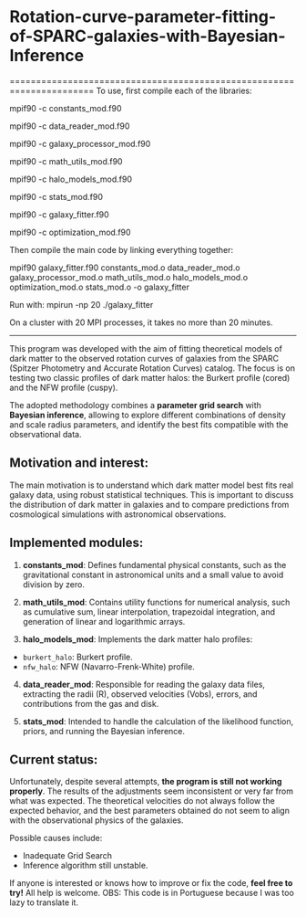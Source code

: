 # Rotation-curve-parameter-fitting-of-SPARC-galaxies-with-Bayesian-Inference
======================================================================
To use, first compile each of the libraries:

mpif90 -c constants_mod.f90

mpif90 -c data_reader_mod.f90

mpif90 -c galaxy_processor_mod.f90

mpif90 -c math_utils_mod.f90

mpif90 -c halo_models_mod.f90

mpif90 -c stats_mod.f90

mpif90 -c galaxy_fitter.f90

mpif90 -c optimization_mod.f90

Then compile the main code by linking everything together:

mpif90 galaxy_fitter.f90 constants_mod.o data_reader_mod.o galaxy_processor_mod.o math_utils_mod.o halo_models_mod.o optimization_mod.o stats_mod.o -o galaxy_fitter

Run with:
mpirun -np 20 ./galaxy_fitter

On a cluster with 20 MPI processes, it takes no more than 20 minutes.

----------------
This program was developed with the aim of fitting theoretical models of dark matter to the observed rotation curves of galaxies from the SPARC (Spitzer Photometry and Accurate Rotation Curves) catalog. The focus is on testing two classic profiles of dark matter halos: the Burkert profile (cored) and the NFW profile (cuspy).

The adopted methodology combines a **parameter grid search** with **Bayesian inference**, allowing to explore different combinations of density and scale radius parameters, and identify the best fits compatible with the observational data.

Motivation and interest:
----------------------
The main motivation is to understand which dark matter model best fits real galaxy data, using robust statistical techniques. This is important to discuss the distribution of dark matter in galaxies and to compare predictions from cosmological simulations with astronomical observations.

Implemented modules:
----------------------
1. **constants_mod**: Defines fundamental physical constants, such as the gravitational constant in astronomical units and a small value to avoid division by zero.

2. **math_utils_mod**: Contains utility functions for numerical analysis, such as cumulative sum, linear interpolation, trapezoidal integration, and generation of linear and logarithmic arrays.

3. **halo_models_mod**: Implements the dark matter halo profiles:
- `burkert_halo`: Burkert profile.
- `nfw_halo`: NFW (Navarro-Frenk-White) profile.

4. **data_reader_mod**: Responsible for reading the galaxy data files, extracting the radii (R), observed velocities (Vobs), errors, and contributions from the gas and disk.

5. **stats_mod**: Intended to handle the calculation of the likelihood function, priors, and running the Bayesian inference.

Current status:
---------------
Unfortunately, despite several attempts, **the program is still not working properly**. The results of the adjustments seem inconsistent or very far from what was expected. The theoretical velocities do not always follow the expected behavior, and the best parameters obtained do not seem to align with the observational physics of the galaxies.

Possible causes include:
- Inadequate Grid Search
- Inference algorithm still unstable.

If anyone is interested or knows how to improve or fix the code, **feel free to try!** All help is welcome.
OBS: This code is in Portuguese because I was too lazy to translate it.
